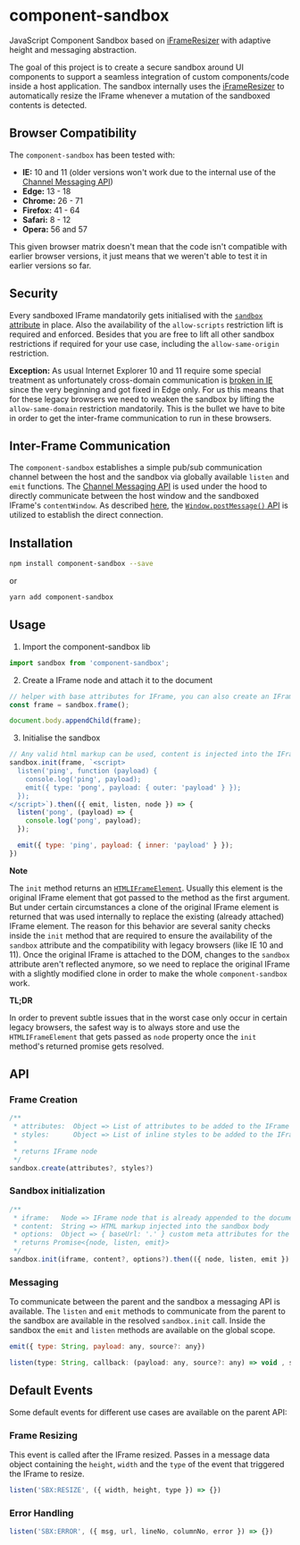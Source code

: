 # component-sandbox

JavaScript Component Sandbox based on [iFrameResizer](https://github.com/davidjbradshaw/iframe-resizer) with adaptive height and messaging abstraction.

The goal of this project is to create a secure sandbox around UI components to support a seamless integration of custom components/code inside a host application. The sandbox internally uses the [iFrameResizer](https://github.com/davidjbradshaw/iframe-resizer) to automatically resize the IFrame whenever a mutation of the sandboxed contents is detected.

## Browser Compatibility

The `component-sandbox` has been tested with:

* **IE:** 10 and 11 (older versions won't work due to the internal use of the [Channel Messaging API](https://developer.mozilla.org/en-US/docs/Web/API/Channel_Messaging_API))
* **Edge:** 13 - 18
* **Chrome:** 26 - 71
* **Firefox:** 41 - 64
* **Safari:** 8 - 12
* **Opera:** 56 and 57

This given browser matrix doesn't mean that the code isn't compatible with earlier browser versions, it just means that we weren't able to test it in earlier versions so far.

## Security

Every sandboxed IFrame mandatorily gets initialised with the [`sandbox` attribute](https://developer.mozilla.org/en-US/docs/Web/HTML/Element/iframe#attr-sandbox) in place. Also the availability of the `allow-scripts` restriction lift is required and enforced. Besides that you are free to lift all other sandbox restrictions if required for your use case, including the `allow-same-origin` restriction.

**Exception:** As usual Internet Explorer 10 and 11 require some special treatment as unfortunately cross-domain communication is [broken in IE](https://caniuse.com/#feat=x-doc-messaging) since the very beginning and got fixed in Edge only. For us this means that for these legacy browsers we need to weaken the sandbox by lifting the `allow-same-domain` restriction mandatorily. This is the bullet we have to bite in order to get the inter-frame communication to run in these browsers.

## Inter-Frame Communication

The `component-sandbox` establishes a simple pub/sub communication channel between the host and the sandbox via globally available `listen` and `emit` functions. The [Channel Messaging API](https://developer.mozilla.org/en-US/docs/Web/API/Channel_Messaging_API) is used under the hood to directly communicate between the host window and the sandboxed IFrame's `contentWindow`. As described [here](https://developer.mozilla.org/en-US/docs/Web/API/Channel_Messaging_API/Using_channel_messaging), the [`Window.postMessage()` API](https://developer.mozilla.org/en-US/docs/Web/API/Window/postMessage) is utilized to establish the direct connection.

## Installation

```bash
npm install component-sandbox --save
```

or

```bash
yarn add component-sandbox
```

## Usage

1. Import the component-sandbox lib

```javascript
import sandbox from 'component-sandbox';
```

2. Create a IFrame node and attach it to the document

```javascript
// helper with base attributes for IFrame, you can also create an IFrame node by yourself
const frame = sandbox.frame();

document.body.appendChild(frame);
```

3. Initialise the sandbox

```javascript
// Any valid html markup can be used, content is injected into the IFrame body
sandbox.init(frame, `<script>
  listen('ping', function (payload) {
    console.log('ping', payload);
    emit({ type: 'pong', payload: { outer: 'payload' } });
  });
</script>`).then(({ emit, listen, node }) => {
  listen('pong', (payload) => {
    console.log('pong', payload);
  });

  emit({ type: 'ping', payload: { inner: 'payload' } });
})
```

**Note**

The `init` method returns an [`HTMLIFrameElement`](https://developer.mozilla.org/en-US/docs/Web/API/HTMLIFrameElement). Usually this element is the original IFrame element that got passed to the method as the first argument. But under certain circumstances a clone of the original IFrame element is returned that was used internally to replace the existing (already attached) IFrame element. The reason for this behavior are several sanity checks inside the `init` method that are required to ensure the availability of the `sandbox` attribute and the compatibility with legacy browsers (like IE 10 and 11). Once the original IFrame is attached to the DOM, changes to the `sandbox` attribute aren't reflected anymore, so we need to replace the original IFrame with a slightly modified clone in order to make the whole `component-sandbox` work.

**TL;DR**

In order to prevent subtle issues that in the worst case only occur in certain legacy browsers, the safest way is to always store and use the `HTMLIFrameElement` that gets passed as `node` property once the `init` method's returned promise gets resolved.
 
## API

### Frame Creation

```javascript
/**
 * attributes:  Object => List of attributes to be added to the IFrame
 * styles:      Object => List of inline styles to be added to the IFrame
 * 
 * returns IFrame node
 */
sandbox.create(attributes?, styles?)
```

### Sandbox initialization

```javascript
/**
 * iframe:   Node => IFrame node that is already appended to the document
 * content:  String => HTML markup injected into the sandbox body
 * options:  Object => { baseUrl: '.' } custom meta attributes for the sandbox
 * returns Promise<{node, listen, emit}>
 */
sandbox.init(iframe, content?, options?).then(({ node, listen, emit }) => {})
```

### Messaging

To communicate between the parent and the sandbox a messaging API is available. The `listen` and `emit` methods to communicate from the parent to the sandbox are available in the resolved `sandbox.init` call. Inside the sandbox the `emit` and `listen` methods are available on the global scope.

```javascript
emit({ type: String, payload: any, source?: any})
```

```javascript
listen(type: String, callback: (payload: any, source?: any) => void , source?: any)
```

## Default Events

Some default events for different use cases are available on the parent API:

### Frame Resizing

This event is called after the IFrame resized. Passes in a message data object containing the `height`, `width` and the `type` of the event that triggered the IFrame to resize.

```javascript
listen('SBX:RESIZE', ({ width, height, type }) => {})
```

### Error Handling

```javascript
listen('SBX:ERROR', ({ msg, url, lineNo, columnNo, error }) => {})
```
